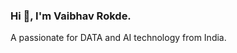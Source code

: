 ### Hi 👋, I'm  Vaibhav Rokde.

A passionate for DATA and AI technology from India.

<!--
**vaibhav-rokde/vaibhav-rokde** is a ✨ _special_ ✨ repository because its `README.md` (this file) appears on your GitHub profile.

Here are some ideas to get you started:

🔭 I’m currently working on cool projects.
🌱  Exploring Statistics, NLP, CV , AI-audio and Big Data meanwhile learning and implementing it in the real time projects.
- 👯 I’m looking to collaborate on ...
- 🤔 I’m looking for help with ...
- 💬 Ask me about ...
- 📫 How to reach me: ...
- 😄 Pronouns: ...
- ⚡ Fun fact: ...
-->
